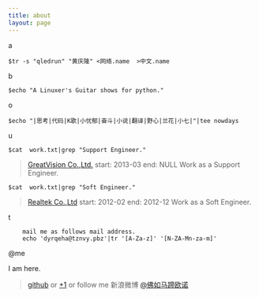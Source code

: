 ```yaml
---
title: about
layout: page
---
```


a
>
	$tr -s "qledrun" "黄庆隆" <网络.name  >中文.name

b
>
	$echo "A Linuxer's Guitar shows for python."

o
>
	$echo "|思考|代码|K歌|小忧郁|奋斗|小说|翻译|野心|兰花|小七|"|tee nowdays

u
>      
	$cat  work.txt|grep "Support Engineer."
   >[GreatVision Co.,Ltd.](http://www.gvtv.com.cn)
    start: 2013-03  end: NULL  Work as a Support Engineer.
>
	$cat  work.txt|grep "Soft Engineer."
   >[Realtek Co.,Ltd](http://www.realtek.com.tw)
    start: 2012-02  end: 2012-12 Work as a Soft Engineer.

t
>
		mail me as follows mail address.
		echo 'dyrqeha@tznvy.pbz'|tr '[A-Za-z]' '[N-ZA-Mn-za-m]'

@me

I am here.
>[github](http://edrun.githun.com)
or
>[+1](https://plus.google.com/u/0/116057609163918027040/posts)
or follow me
新浪微博
>[@佛如马蹄欧诺](http://weibo.com/1888855315/profile?from=profile&wvr=5&loc=tabprofile#profile_tab)
































